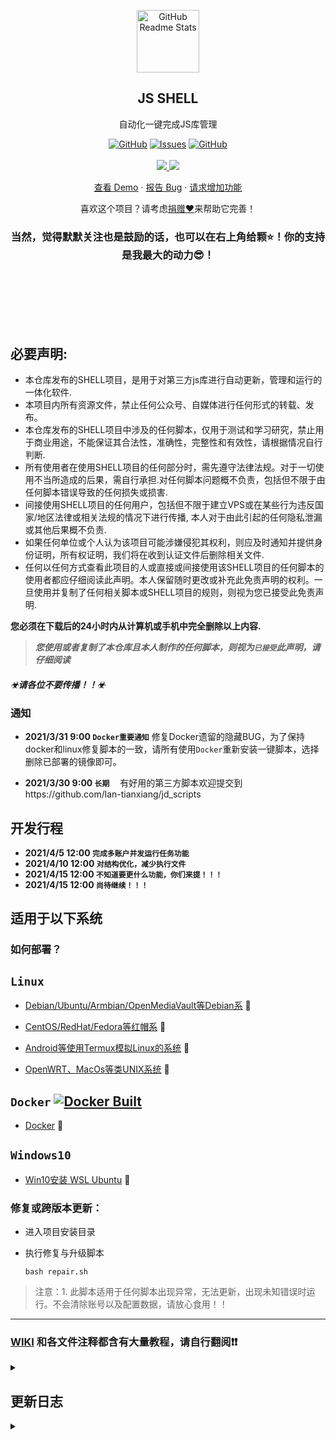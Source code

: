 <!--
[![Readme Card](https://github-readme-stats.vercel.app/api/pin/?username=lan-tianxiang&show_icons=true&theme=radical&repo=jd_shell)](https://github.com/lan-tianxiang/jd_shell)
-->

<p align="center">
 <img width="100px" src="https://res.cloudinary.com/anuraghazra/image/upload/v1594908242/logo_ccswme.svg" align="center" alt="GitHub Readme Stats" />
 <h2 align="center">JS SHELL</h2>
 <p align="center">自动化一键完成JS库管理</p>
</p>
  <p align="center">
    <a href="https://github.com/lan-tianxiang/jd_shell/blob/master/LICENSE"><img alt="GitHub" src="https://img.shields.io/github/license/lan-tianxiang/jd_shell.svg?label=License&style=for-the-badge"></a>
    <a href="https://github.com/lan-tianxiang/jd_shell/issues"><img alt="Issues" src="https://img.shields.io/github/issues/lan-tianxiang/jd_shell?color=0088ff&style=for-the-badge" /></a>
    <a href="https://github.com/lan-tianxiang/jd_shell/stargazers"><img alt="GitHub" src="https://img.shields.io/github/stars/lan-tianxiang/jd_shell.svg?label=Stars&style=for-the-badge"></a>
    <br />
    <br />
    <a href="https://github.com/lan-tianxiang/">
      <img src="https://img.shields.io/badge/Supported%20by-Lan%20Tian%20Xiang%20%E2%86%92-gray.svg?colorA=655BE1&colorB=4F44D6&style=for-the-badge"/>
    </a>
    <a href="https://github.com/lxk0301">
      <img src="https://img.shields.io/badge/Supported%20by-LXK%200301%20Scripts%20%E2%86%92-gray.svg?colorA=61c265&colorB=4CAF50&style=for-the-badge"/>
    </a>
  </p>

  <p align="center">
    <a href="#demo">查看 Demo</a>
    ·
    <a href="https://github.com/lan-tianxiang/jd_shell/issues/new/choose">报告 Bug</a>
    ·
    <a href="https://github.com/lan-tianxiang/jd_shell/issues/new/choose">请求增加功能</a>
  </p>
</p>
<p align="center">喜欢这个项目？请考虑<a href="">捐赠❤</a>来帮助它完善！
<br />
<h3 align="center">当然，觉得默默关注也是鼓励的话，也可以在右上角给颗⭐！你的支持是我最大的动力😎！</h3>
<p>
    <br />
    <br />
    <br />
    <br />
    <br />
</p>

## 必要声明:
* 本仓库发布的SHELL项目，是用于对第三方js库进行自动更新，管理和运行的一体化软件.
* 本项目内所有资源文件，禁止任何公众号、自媒体进行任何形式的转载、发布。
* 本仓库发布的SHELL项目中涉及的任何脚本，仅用于测试和学习研究，禁止用于商业用途，不能保证其合法性，准确性，完整性和有效性，请根据情况自行判断.
* 所有使用者在使用SHELL项目的任何部分时，需先遵守法律法规。对于一切使用不当所造成的后果，需自行承担.对任何脚本问题概不负责，包括但不限于由任何脚本错误导致的任何损失或损害.
* 间接使用SHELL项目的任何用户，包括但不限于建立VPS或在某些行为违反国家/地区法律或相关法规的情况下进行传播, 本人对于由此引起的任何隐私泄漏或其他后果概不负责.
* 如果任何单位或个人认为该项目可能涉嫌侵犯其权利，则应及时通知并提供身份证明，所有权证明，我们将在收到认证文件后删除相关文件.
* 任何以任何方式查看此项目的人或直接或间接使用该SHELL项目的任何脚本的使用者都应仔细阅读此声明。本人保留随时更改或补充此免责声明的权利。一旦使用并复制了任何相关脚本或SHELL项目的规则，则视为您已接受此免责声明.

 **您必须在下载后的24小时内从计算机或手机中完全删除以上内容.**  </br>
> ***您使用或者复制了本仓库且本人制作的任何脚本，则视为`已接受`此声明，请仔细阅读*** 

##### ☣请各位不要传播！！☣

### 通知
- __2021/3/31 9:00 `Docker重要通知`__
修复Docker遗留的隐藏BUG，为了保持docker和linux修复脚本的一致，请所有使用`Docker`重新安装一键脚本，选择删除已部署的镜像即可。

- __2021/3/30 9:00 `长期`__
ㅤ有好用的第三方脚本欢迎提交到https://github.com/lan-tianxiang/jd_scripts

## 开发行程

- __2021/4/5 12:00 `完成多账户并发运行任务功能`__
- __2021/4/10 12:00 `对结构优化，减少执行文件`__
- __2021/4/15 12:00 `不知道要更什么功能，你们来提！！！`__
- __2021/4/15 12:00 `尚待继续！！！`__

## 适用于以下系统

### 如何部署？

## `Linux`

- [Debian/Ubuntu/Armbian/OpenMediaVault等Debian系](https://github.com/lan-tianxiang/jd_shell/wiki/Linux)  🔻

- [CentOS/RedHat/Fedora等红帽系](https://github.com/lan-tianxiang/jd_shell/wiki/Linux)  🔻

- [Android等使用Termux模拟Linux的系统](https://github.com/lan-tianxiang/jd_shell/wiki/Android)  🔻

- [OpenWRT、MacOs等类UNIX系统](https://github.com/lan-tianxiang/jd_shell/wiki/Unix)  🔻

## `Docker` <a href="https://github.com/lan-tianxiang/jd_shell/actions"><img alt="Docker Built" src="https://github.com/lan-tianxiang/jd_shell/workflows/Built_JD_Shell_To_Docker/badge.svg" /></a>

- [Docker](https://github.com/lan-tianxiang/jd_shell/wiki/Docker)  🔻

## `Windows10` 

- [Win10安装 WSL Ubuntu](https://github.com/lan-tianxiang/jd_shell/wiki/Win10)  🔻

### 修复或跨版本更新：
- 进入项目安装目录

- 执行修复与升级脚本

      bash repair.sh
> 注意：1. 此脚本适用于任何脚本出现异常，无法更新，出现未知错误时运行。不会清除账号以及配置数据，请放心食用！！

***

### [WIKI](https://github.com/lan-tianxiang/jd_shell/wiki/Instruction) 和各文件注释都含有大量教程，请自行翻阅❗❗

<details>
<summary> </summary>

##### 小彩蛋

##### 默认隐藏，欢迎加入交流
<!--
好家伙！！
TG群：t.me/jd_shell
QQ群：967451175
-->
</details>


## 更新日志
<details>
<summary> </summary>
 
> 只记录大的更新，小修小改不记录。

2021-03-30, 修复Docker遗留的隐藏BUG，保持docker和linux修复脚本的一致

2021-03-29, 增加超时关闭，以防因网络等未知原因卡住而不断消耗系统资源（默认关闭）

2021-03-28, 自动配置并填写助力码，在config最后的专区内，无需人工干预（默认关闭）

2021-02-19，面板功能集成至jd.sh内，运行jd.sh会出现操作提示

2021-01-23，控制面板增加日志查看功能，Docker重启容器后可以使用`docker restart jd`，非Docker如果是pm2方式的请重启pm2进程`pm2 resatrt server.js`。

2020-01-21，增加shylocks/Loon脚本。

2021-01-15，如果本机上安装了pm2，则挂机程序以pm2启动，否则以nohup启动。
</details>
